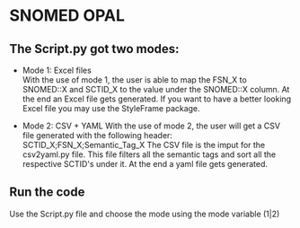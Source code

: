
# SNOMED OPAL  
  
  
## The Script.py got two modes:  
  
* Mode 1: Excel files  
With the use of mode 1, the user is able to map the FSN_X to SNOMED::X and SCTID_X to the value under the SNOMED::X column. At the end an Excel file gets generated. If you want to have a better looking Excel file you may use the StyleFrame package.    
  
  
* Mode 2: CSV + YAML
With the use of mode 2, the user will get a CSV file generated with the following header: 
SCTID_X;FSN_X;Semantic_Tag_X 
The CSV file is the imput for the csv2yaml.py file. This file filters all the semantic tags and sort all the respective SCTID's under it. At the end a yaml file gets generated.  
  
## Run the code  
Use the Script.py file and choose the mode using the mode variable (1|2)